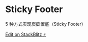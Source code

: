 # Sticky Footer

5 种方式实现页脚置底（Sticky Footer）

[Edit on StackBlitz ⚡️](https://stackblitz.com/edit/web-platform-jpx8g8)
